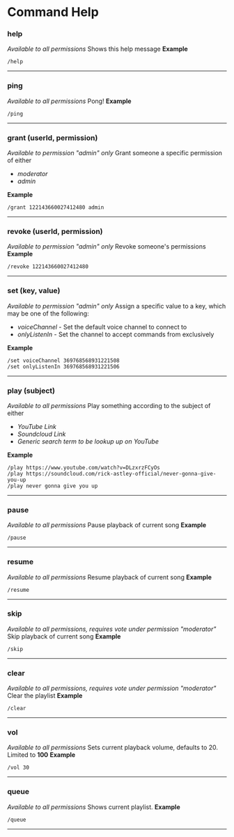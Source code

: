 # Command Help

### help
*Available to all permissions*
Shows this help message
**Example**
```
/help
```
---
### ping
*Available to all permissions*
Pong!
**Example**
```
/ping
```
---
### grant (userId, permission)
*Available to permission "admin" only*
Grant someone a specific permission of either
- *moderator*
- *admin*

**Example**
```
/grant 122143660027412480 admin
```
---
### revoke (userId, permission)
*Available to permission "admin" only*
Revoke someone's permissions
**Example**
```
/revoke 122143660027412480
```
---
### set (key, value)
*Available to permission "admin" only*
Assign a specific value to a key, which may be one of the following:
- *voiceChannel* - Set the default voice channel to connect to
- *onlyListenIn* - Set the channel to accept commands from exclusively

**Example**
```
/set voiceChannel 369768568931221508
/set onlyListenIn 369768568931221506
```
---
### play (subject)
*Available to all permissions*
Play something according to the subject of either
- *YouTube Link*
- *Soundcloud Link*
- *Generic search term to be lookup up on YouTube*

**Example**
```
/play https://www.youtube.com/watch?v=DLzxrzFCyOs
/play https://soundcloud.com/rick-astley-official/never-gonna-give-you-up
/play never gonna give you up
```
---
### pause
*Available to all permissions*
Pause playback of  current song
**Example**
```
/pause
```
---
### resume
*Available to all permissions*
Resume playback of  current song
**Example**
```
/resume
```
---
### skip
*Available to all permissions, requires vote under permission "moderator"*
Skip playback of  current song
**Example**
```
/skip
```
---
### clear
*Available to all permissions, requires vote under permission "moderator"*
Clear the playlist
**Example**
```
/clear
```
---
### vol
*Available to all permissions*
Sets current playback volume, defaults to 20. Limited to **100**
**Example**
```
/vol 30
```
---
### queue
*Available to all permissions*
Shows current playlist.
**Example**
```
/queue
```
---
